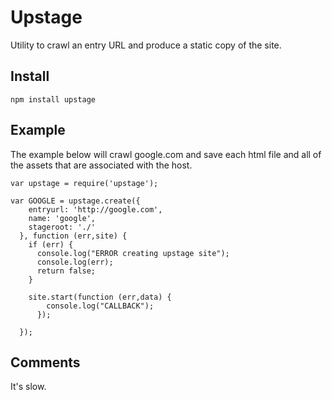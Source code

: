 Upstage
=======
  Utility to crawl an entry URL and produce a static copy of the site.

Install
-------
```
npm install upstage
```

Example
-------
The example below will crawl google.com and save each html file and all of the assets that are associated with the host.

```
var upstage = require('upstage');

var GOOGLE = upstage.create({
    entryurl: 'http://google.com',
    name: 'google',
    stageroot: './'
  }, function (err,site) {
    if (err) {
      console.log("ERROR creating upstage site");
      console.log(err);
      return false;
    }   

    site.start(function (err,data) {
        console.log("CALLBACK");
      }); 

  }); 
```

Comments
--------
It's slow.
